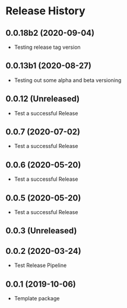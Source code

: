 # Release History

## 0.0.18b2 (2020-09-04)
- Testing release tag version

## 0.0.13b1 (2020-08-27)
- Testing out some alpha and beta versioning

## 0.0.12 (Unreleased)
- Test a successful Release

## 0.0.7 (2020-07-02)
- Test a successful Release

## 0.0.6 (2020-05-20)
- Test a successful Release

## 0.0.5 (2020-05-20)
- Test a successful Release

## 0.0.3 (Unreleased)

## 0.0.2 (2020-03-24)
- Test Release Pipeline


## 0.0.1 (2019-10-06)
  - Template package
